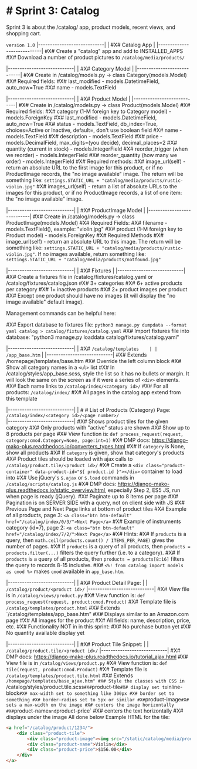 # # Sprint 3: Catalog

Sprint 3 is about the /catalog/ app, product models, recent views, and shopping cart.

`version 1.0`
|----------------------------|
| #X# Catalog App            |
|----------------------------|
#X# Create a "catalog" app and add to INSTALLED_APPS
#X# Download a number of product pictures to `/catalog/media/products/`

|----------------------------|
| #X# Category Model         |
|----------------------------|
#X# Create in /catalog/models.py -> class Category(models.Model)
#X# Required fields:
  #X# last_modified - models.DatetimeField, auto_now=True
  #X# name - models.TextField

|----------------------------|
| #X# Product Model          |
|----------------------------|
#X# Create in /catalog/models.py -> class Product(models.Model)
#X# Required fields:
  #X# category (1-M foreign key to Category model) - models.ForeignKey
  #X# last_modified - models.DatetimeField, auto_now=True
  #X# status - models.TextField, db_index=True, choices=Active or Inactive, default=, don't use boolean field
  #X# name - models.TextField
  #X# description - models.TextField
  #X# price - models.DecimalField, max_digits=(you decide), decimal_places=2
  #X# quantity (current in stock) - models.IntegerField
  #X# reorder_trigger (when we reorder) - models.IntegerField
  #X# reorder_quantity (how many we order) - models.IntegerField
#X# Required methods:
  #X# image_url(self) - return an absolute URL to the first image for this product, or if no ProductImage records, the "no image available" image. The return will be something like: `settings.STATIC_URL + "catalog/media/products/rustic-violin.jpg"`
  #X# images_url(self) - return a list of absolute URLs to the images for this product, or if no ProductImage records, a list of one item: the "no image available" image.

|----------------------------|
| #X# ProductImage Model     |
|----------------------------|
#X# Create in /catalog/models.py -> class ProductImage(models.Model)
#X# Required Fields:
  #X# filename - models.TextField(), example: "violin.jpg"
  #X# product (1-M foreign key to Product model) - models.ForeignKey
#X# Required Methods
  #X# image_url(self) - return an absolute URL to this image. The return will be something like: `settings.STATIC_URL + "catalog/media/products/rustic-violin.jpg"`. If no images available, return something like: `settings.STATIC_URL + "catalog/media/products/notfound.jpg"`

|----------------------------|
| #X# Fixtures               |
|----------------------------|
#X# Create a fixtures file in /catalog/fixtures/catalog.yaml or /catalog/fixtures/catalog.json
  #X# 3+ categories
  #X# 6+ active products per category
  #X# 1+ inactive products
  #X# 2+ product images per product
    #X# Except one product should have no images (it will display the "no image available" default image).

Management commands can be helpful here:

#X# Export database to fixtures file: `python3 manage.py dumpdata --format yaml catalog > catalog/fixtures/catalog.yaml`
#X# Import fixtures file into database: "python3 manage.py loaddata catalog/fixtures/catalog.yaml"
 
|----------------------------|
| #X# `/catalog/templates    |
|     /app_base.htm`         |
|----------------------------|
#X# Extends /homepage/templates/base.htm
#X# Override the left column block
  #X# Show all category names in a `<ul>` list
  #X# In /catalog/styles/app_base.scss, style the list so it has no bullets or margin. It will look the same on the screen as if it were a series of `<div>` elements.
  #X# Each name links to `/catalog/index/<category id>/`
  #X# For all products: `/catalog/index/`
#X# All pages in the catalog app extend from this template

|----------------------------|
| # # List of Products (Category) Page: `/catalog/index/<category id>/<page number>/`   
|----------------------------|
#X# Shows product tiles for the given category
  #X# Only products with "active" status are shown
  #X# Show up to 8 products per page
#X# View function is: `def process_request(request, category:cmod.Category=None, page:int=1)`
  #X# DMP docs: https://django-mako-plus.readthedocs.io/converters_types.html
  #X# If `category` is None, show all products
  #X# If `category` is given, show that category's products
#X# Product tiles should be loaded with ajax calls to `/catalog/product.tile/<product id>/`
  #X# Create a `<div class="product-container" data-product-id="${ product.id }"></div>` container to load into
  #X# Use jQuery's `$.ajax` or `$.load` commands in `/catalog/scripts/catalog.js`
  #X# DMP docs: https://django-mako-plus.readthedocs.io/static_overview.html, especially Step 2, ES5 JS, run when page is ready (jQuery).
#X# Paginate up to 8 items per page
  #X# Pagination is on SERVER SIDE with a query, not on client side with JS
  #X# Previous Page and Next Page links at bottom of product tiles
  #X# Example of all products, page 3: `<a class="btn btn-default" href="/catalog/index/0/3/">Next Page</a>`
  #X# Example of instruments category (id=7), page 2: `<a class="btn btn-default" href="/catalog/index/7/2/">Next Page</a>`
#X# Hints:
  #X# If `products` is a query, then `math.ceil(products.count() / ITEMS_PER_PAGE)` gives the number of pages.
  #X# If `products` is a query of all products, then `products = products.filter(...)` filters the query further (i.e. to a category).
  #X# If `products` is a query of all products, then `products = products[8:16]` filters the query to records 8-15 inclusive.
  #X# `<%! from catalog import models as cmod %>` makes `cmod` available in `app_base.htm`.

|----------------------------|
| #X# Product Detail Page:   | 
| `/catalog/product/<product id>/`
|----------------------------|
#X# View file is in `/catalog/views/product.py`
  #X# View function is: `def process_request(request, product:cmod.Product)`
#X# Template file is `/catalog/templates/product.html`
  #X# Extends `/catalog/templates/app_base.htm"
#X# Displays similar to an Amazon.com page
  #X# All images for the product
  #X# All fields: name, description, price, etc.
#X# Functionality NOT in in this sprint:
  #X# No purchase button yet
  #X# No quantity available display yet

|----------------------------|
| #X# Product Tile Snippet:  |
| `/catalog/product.tile/<product id>/`
|----------------------------|
#X# DMP docs: https://django-mako-plus.readthedocs.io/tutorial_ajax.html
#X# View file is in `/catalog/views/product.py`
  #X# View function is: `def tile(request, product:cmod.Product)`
#X# Template file is `/catalog/templates/product.tile.html`
  #X# Extends `/homepage/templates/base_ajax.htm"
#X# Style the classes with CSS in `/catalog/styles/product.tile.scss`
  #X# `product-tile`
    #X# display set to `inline-block`
    #X# max-width set to something like 300px
    #X# border set to something
    #X# border-radius set to 5px or similar
  #X# `product-image`
    #X# sets a max-width on the image
    #X# centers the image horizontally
  #X# `product-name` and `product-price`
    #X# centers the text horizontally
    #X# displays under the image
All done below
Example HTML for the tile:
```html
<a href="/catalog/product/1234/">
    <div class="product-tile">
        <div class="product-image"><img src="/static/catalog/media/products/violin.jpg"/></div>
        <div class="product-name">Violin</div>
        <div class="product-price">$156.00</div>
    </div>
</a>
```
